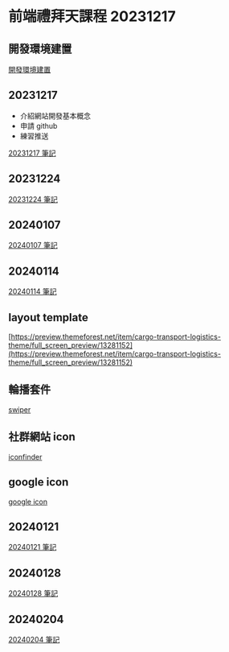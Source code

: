# 前端禮拜天課程 20231217

## 開發環境建置

[開發環境建置](developer_build.md)

## 20231217

- 介紹網站開發基本概念
- 申請 github
- 練習推送

[20231217 筆記](20231217.md)

## 20231224

[20231224 筆記](20231224.md)

## 20240107

[20240107 筆記](20240107.md)

## 20240114

[20240114 筆記](20240114.md)

## layout template

[https://preview.themeforest.net/item/cargo-transport-logistics-theme/full_screen_preview/13281152](https://preview.themeforest.net/item/cargo-transport-logistics-theme/full_screen_preview/13281152)


## 輪播套件

[swiper](https://swiperjs.com/)

## 社群網站 icon

[iconfinder](https://www.iconfinder.com/social-media-icons?category=social-media&price=free)

## google icon

[google icon](https://fonts.google.com/icons)

## 20240121

[20240121 筆記](20240121.md)

## 20240128

[20240128 筆記](20240128.md)

## 20240204

[20240204 筆記](20240204.md)